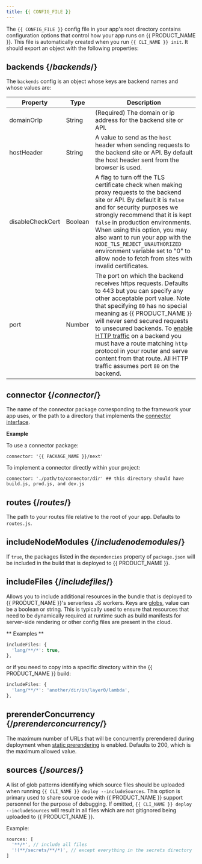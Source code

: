 ```yaml
---
title: {{ CONFIG_FILE }}
---
```


The `{{ CONFIG_FILE }}` config file in your app's root directory contains configuration options that control how your app runs on {{ PRODUCT_NAME }}. This file is automatically created when you run `{{ CLI_NAME }} init`. It should export an object with the following properties:

## backends {/*backends*/}

The `backends` config is an object whose keys are backend names and whose values are:

| Property         | Type    | Description                                                                                                                                                                                                                                                                                                                                                                                                                                                                |
| ---------------- | ------- | -------------------------------------------------------------------------------------------------------------------------------------------------------------------------------------------------------------------------------------------------------------------------------------------------------------------------------------------------------------------------------------------------------------------------------------------------------------------------- |
| domainOrIp       | String  | (Required) The domain or ip address for the backend site or API.                                                                                                                                                                                                                                                                                                                                                                                                           |
| hostHeader       | String  | A value to send as the `host` header when sending requests to the backend site or API. By default the host header sent from the browser is used.                                                                                                                                                                                                                                                                                                                           |
| disableCheckCert | Boolean | A flag to turn off the TLS certificate check when making proxy requests to the backend site or API. By default it is `false` and for security purposes we strongly recommend that it is kept `false` in production environments. When using this option, you may also want to run your app with the `NODE_TLS_REJECT_UNAUTHORIZED` environment variable set to "0" to allow node to fetch from sites with invalid certificates.                                            |
| port             | Number  | The port on which the backend receives https requests. Defaults to 443 but you can specify any other acceptable port value. Note that specifying `80` has no special meaning as {{ PRODUCT_NAME }} will never send secured requests to unsecured backends. To [enable HTTP traffic](security#section_ssl) on a backend you must have a route matching `http` protocol in your router and serve content from that route. All HTTP traffic assumes port `80` on the backend. |

## connector {/*connector*/}

The name of the connector package corresponding to the framework your app uses, or the path to a directory that implements the [connector interface](/guides/connectors).

**Example**

To use a connector package:

```
connector: '{{ PACKAGE_NAME }}/next'
```

To implement a connector directly within your project:

```
connector: './path/to/connector/dir' ## this directory should have build.js, prod.js, and dev.js
```

## routes {/*routes*/}

The path to your routes file relative to the root of your app. Defaults to `routes.js`.

## includeNodeModules {/*includenodemodules*/}

If `true`, the packages listed in the `dependencies` property of `package.json` will be included in the build that is deployed to {{ PRODUCT_NAME }}.

## includeFiles {/*includefiles*/}

Allows you to include additional resources in the bundle that is deployed to {{ PRODUCT_NAME }}'s serverless JS workers. Keys are [globs](https://www.npmjs.com/package/glob), value can be a boolean or string. This is typically used to ensure that resources that need to be dynamically required at runtime such as build manifests for server-side rendering or other config files are present in the cloud.

** Examples **

```js
includeFiles: {
  'lang/**/*': true,
},
```

or if you need to copy into a specific directory within the {{ PRODUCT_NAME }} build:

```js
includeFiles: {
  'lang/**/*': 'another/dir/in/layer0/lambda',
},
```

## prerenderConcurrency {/*prerenderconcurrency*/}

The maximum number of URLs that will be concurrently prerendered during deployment when [static prerendering](/guides/static_prerendering) is enabled. Defaults to 200, which is the maximum allowed value.

## sources {/*sources*/}

A list of glob patterns identifying which source files should be uploaded when running `{{ CLI_NAME }} deploy --includeSources`. This option is primary used to share source code with {{ PRODUCT_NAME }} support personnel for the purpose of debugging. If omitted, `{{ CLI_NAME }} deploy --includeSources` will result in all files which are not gitignored being uploaded to {{ PRODUCT_NAME }}.

Example:

```js
sources: [
  '**/*', // include all files
  '!(**/secrets/**/*)', // except everything in the secrets directory
]
```
